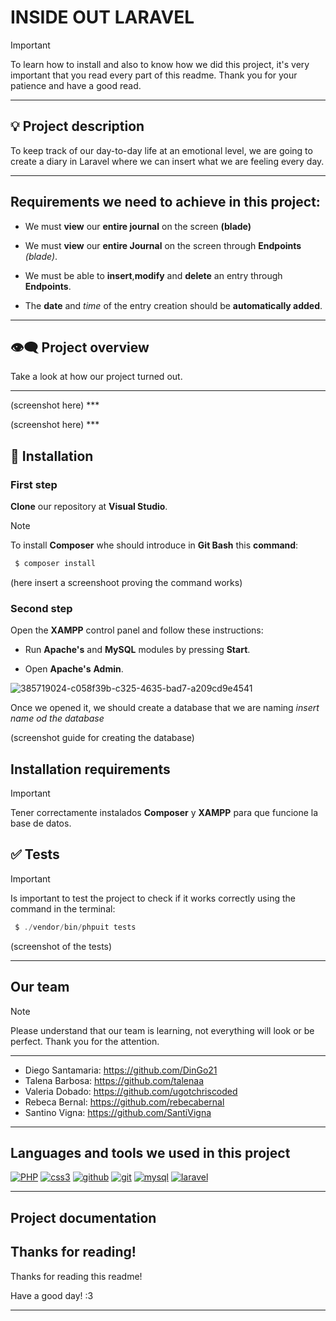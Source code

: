 
# INSIDE OUT LARAVEL 

>[!IMPORTANT]
>To learn how to install and also to know how we did this project, it's very important that you read every part of this readme. Thank you for your patience and have a good read.
***

## :bulb: Project description
To keep track of our day-to-day life at an emotional level, we are going to create a diary in Laravel where we can insert what we are feeling every day.
***

## Requirements we need to achieve in this project:

- We must **view** our **entire journal** on the screen **(blade)**

- We must **view** our **entire Journal** on the screen through **Endpoints** *(blade)*.

- We must be able to **insert**,**modify** and **delete** an entry through **Endpoints**.

- The **date** and *time* of the entry creation should be **automatically added**.

***

## :eye_speech_bubble: Project overview

Take a look at how our project turned out.
***

<p align="center"></p>
(screenshot here)
***

<p align="center"></p>
(screenshot here)
***

## :scroll: Installation

### First step 

**Clone** our repository at **Visual Studio**.

> [!NOTE]
> To install **Composer** whe should introduce in **Git Bash** this **command**:

```php
 $ composer install
 ```
(here insert a screenshoot proving the command works)

### Second step

Open the **XAMPP** control panel and follow these instructions: 

- Run **Apache's** and **MySQL** modules by pressing **Start**.

- Open **Apache's** **Admin**.

![385719024-c058f39b-c325-4635-bad7-a209cd9e4541](https://github.com/user-attachments/assets/fb2e4e17-42a4-4122-aea8-e4a4ee393929)

Once we opened it, we should create a database that we are naming *insert name od the database*

(screenshot guide for creating the database)

## Installation requirements

> [!IMPORTANT]
> Tener correctamente instalados **Composer** y **XAMPP** para que funcione la base de datos.

## :white_check_mark: Tests

> [!IMPORTANT]
> Is important to test the project to check if it works correctly using the command in the terminal:

```php
 $ ./vendor/bin/phpuit tests
 ```
(screenshot of the tests)

***

## Our team

>[!NOTE]
>Please understand that our team is learning, not everything will look or be perfect. Thank you for the attention.
***

- Diego Santamaria: https://github.com/DinGo21
- Talena Barbosa: https://github.com/talenaa
- Valeria Dobado: https://github.com/ugotchriscoded
- Rebeca Bernal: https://github.com/rebecabernal
- Santino Vigna: https://github.com/SantiVigna
***

## Languages and tools we used in this project

<a href='https://github.com/shivamkapasia0' target="_blank"><img alt='PHP' src='https://img.shields.io/badge/PHP-100000?style=for-the-badge&logo=PHP&logoColor=white&labelColor=896696&color=896696'/></a>
<a href='https://github.com/shivamkapasia0' target="_blank"><img alt='css3' src='https://img.shields.io/badge/css-100000?style=for-the-badge&logo=css3&logoColor=white&labelColor=079FB0&color=079FB0'/></a>
<a href='https://github.com/shivamkapasia0' target="_blank"><img alt='github' src='https://img.shields.io/badge/github-100000?style=for-the-badge&logo=github&logoColor=white&labelColor=000000&color=000000'/></a>
<a href='https://github.com/shivamkapasia0' target="_blank"><img alt='git' src='https://img.shields.io/badge/git-100000?style=for-the-badge&logo=git&logoColor=white&labelColor=FF0000&color=FF0000'/></a>
<a href='https://github.com/shivamkapasia0' target="_blank"><img alt='mysql' src='https://img.shields.io/badge/mysql-100000?style=for-the-badge&logo=mysql&logoColor=white&labelColor=1C662F&color=1C662F'/></a>
<a href='https://github.com/shivamkapasia0' target="_blank"><img alt='laravel' src='https://img.shields.io/badge/laravel-100000?style=for-the-badge&logo=laravel&logoColor=FFFFFF&labelColor=660A0A&color=660A0A'/></a>
***

## Project documentation

## Thanks for reading!

Thanks for reading this readme!

Have a good day! :3
***

